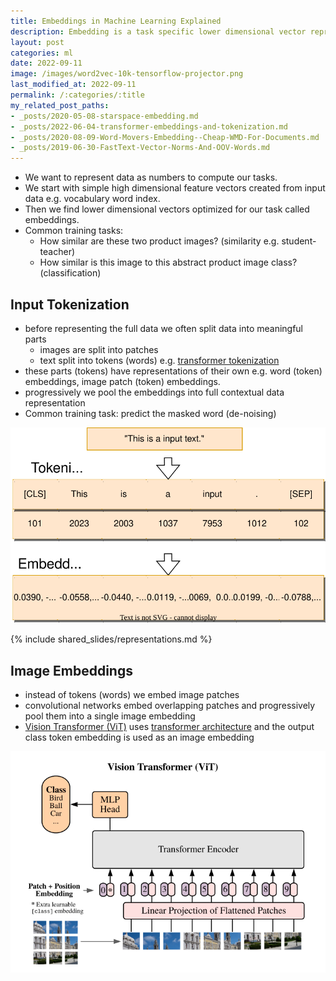 ```yaml
---
title: Embeddings in Machine Learning Explained
description: Embedding is a task specific lower dimensional vector representation of data like a word, image, document, or an user.
layout: post
categories: ml
date: 2022-09-11
image: /images/word2vec-10k-tensorflow-projector.png
last_modified_at: 2022-09-11
permalink: /:categories/:title
my_related_post_paths:
- _posts/2020-05-08-starspace-embedding.md
- _posts/2022-06-04-transformer-embeddings-and-tokenization.md
- _posts/2020-08-09-Word-Movers-Embedding--Cheap-WMD-For-Documents.md
- _posts/2019-06-30-FastText-Vector-Norms-And-OOV-Words.md
---
```




- We want to represent data as numbers to compute our tasks.
- We start with simple high dimensional feature vectors created from input data e.g. vocabulary word index.
- Then we find lower dimensional vectors optimized for our task called embeddings.
- Common training tasks:
  - How similar are these two product images? (similarity e.g. student-teacher)
  - How similar is this image to this abstract product image class? (classification)


## Input Tokenization
- before representing the full data we often split data into meaningful parts
  - images are split into patches
  - text split into tokens (words) e.g. [transformer tokenization](/ml/transformer-embeddings-and-tokenization)
- these parts (tokens) have representations of their own e.g. word (token) embeddings, image patch (token) embeddings.
- progressively we pool the embeddings into full contextual data representation
- Common training task: predict the masked word (de-noising)

![tokenization and embeddings](/images/transformer-tokenization-and-embeddings.drawio.svg)


{% include shared_slides/representations.md %}


## Image Embeddings
- instead of tokens (words) we embed image patches
- convolutional networks embed overlapping patches and progressively pool them into a single image embedding
- [Vision Transformer (ViT)](https://arxiv.org/pdf/2010.11929.pdf) uses [transformer architecture](/ml/transformers-self-attention-mechanism-simplified) and the output class token embedding is used as an image embedding

![vision transformer (ViT) architecture](/images/vision-transformer-vit-architecture.png)